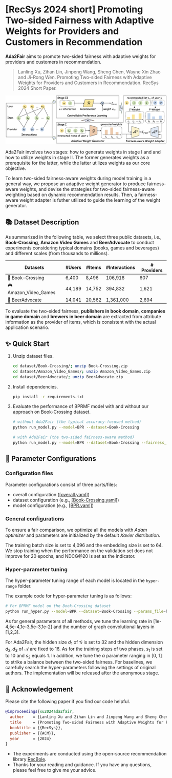 # [RecSys 2024 short] Promoting Two-sided Fairness with Adaptive Weights for Providers and Customers in Recommendation

**Ada2Fair** aims to promote two-sided fairness with adaptive weights for providers and customers in recommendation.

> Lanling Xu, Zihan Lin, Jinpeng Wang, Sheng Chen, Wayne Xin Zhao and Ji-Rong Wen. Promoting Two-sided Fairness with Adaptive Weights for Providers and Customers in Recommendation. RecSys 2024 Short Paper.

![](model.png)

Ada2Fair involves two stages: how to generate weights in stage I and and how to utilize weights in stage II. The former generates weights as a prerequisite for the latter, while the latter utilizes weights as our core objective.

To learn two-sided fairness-aware weights during model training in a general way, we propose an adaptive weight generator to produce fairness-aware weights, and devise the strategies for two-sided fairness-aware weighting based on dynamic recommendation results. Then, a fairness-aware weight adapter is futher utilized to guide the learning of the weight generator.

## 📚 Dataset Description

As summarized in the following table, we select three public datasets, i.e., **Book-Crossing**, **Amazon Video Games** and **BeerAdvocate** to conduct experiments considering typical domains (books, games and beverages) and different scales (from thousands to millions). 

| Datasets | #Users  | #Items  | #Interactions | # Providers |
| -------  | ------- | ------- | ------------- | ----------- |
| 📖 Book-Crossing      |    6,400  | 8,496   | 106,918    | 607   |
| 🎮 Amazon_Video_Games |   44,189  | 14,752  | 394,832    | 1,621 |
| 🍺 BeerAdvocate       |   14,041  | 20,562  | 1,361,000  | 2,694 |

To evaluate the two-sided fairness, **publishers in book domain**, **companies in game domain** and **brewers in beer domain** are extracted from attribute information as the provider of items, which is consistent with the actual application scenario. 

## ✨ Quick Start

1. Unzip dataset files.
    ```bash
    cd dataset/Book-Crossing/; unzip Book-Crossing.zip
    cd dataset/Amazon_Video_Games/; unzip Amazon_Video_Games.zip
    cd dataset/BeerAdvocate/; unzip BeerAdvocate.zip
    ```
2. Install dependencies.
    ```bash
    pip install -r requirements.txt
    ```
3. Evaluate the performance of BPRMF model with and without our approach on Book-Crossing dataset.
    ```bash
    # without Ada2Fair (the typical accuracy-focused method)
    python run_model.py --model=BPR --dataset=Book-Crossing
    ```
    
    ```bash
    # with Ada2Fair (the two-sided fairness-aware method)
    python run_model.py --model=BPR --dataset=Book-Crossing --fairness_type=ada2fair
    ```

## 🧐 Parameter Configurations

### Configuration files

Parameter configurations consist of three parts/files: 
- overall configuration ([[overall.yaml]](props/overall.yaml))
- dataset configuration (e.g., [[Book-Crossing.yaml]](props/Book-Crossing.yaml))
- model configuration (e.g., [[BPR.yaml]](props/BPR.yaml))

### General configurations

To ensure a fair comparison, we optimize all the models with _Adam optimizer_ and parameters are initialized by the default _Xavier distribution_. 

The training batch size is set to 4,096 and the embedding size is set to 64. We stop training when the performance on the validation set does not improve for 20 epochs, and NDCG@20 is set as the indicator. 

### Hyper-parameter tuning

The hyper-parameter tuning range of each model is located in the `hyper-range` folder. 

The example code for hyper-parameter tuning is as follows:

```bash
# For BPRMF model on the Book-Crossing dataset
python run_hyper.py --model=BPR --dataset=Book-Crossing --params_file=hyper-range/bpr.test --output_file=hyper_Book-Crossing_BPR.result
```

As for general parameters of all methods, we tune the learning rate in [1e-4,5e-4,1e-3,5e-3,1e-2] and the number of graph convolutional layers in [1,2,3]. 

For Ada2Fair, the hidden size $d_1$ of $\mathcal{G}$ is set to 32 and the hidden dimension $d_2, d_3$ of $\mathcal{A}$ are fixed to 16. As for the training steps of two phases, $s_1$ is set to 10 and $s_2$ equals 1. In addition, we tune the $\alpha$ parameter ranging in [0, 1] to strike a balance between the two-sided fairness. For baselines, we carefully search the hyper-parameters following the settings of original authors. The implementation will be released after the anonymous stage.

## 🌟 Acknowledgement

Please cite the following paper if you find our code helpful.

```bibtex
@inproceedings{xu2024ada2fair,
  author    = {Lanling Xu and Zihan Lin and Jinpeng Wang and Sheng Chen and Wayne Xin Zhao and Ji-Rong Wen},
  title     = {Promoting Two-sided Fairness with Adaptive Weights for Providers and Customers in Recommendation},
  booktitle = {{RecSys}},
  publisher = {{ACM}},
  year      = {2024}
}
```

- The experiments are conducted using the open-source recommendation library [RecBole](https://github.com/RUCAIBox/RecBole).
- Thanks for your reading and guidance. If you have any questions, please feel free to give me your advice.
